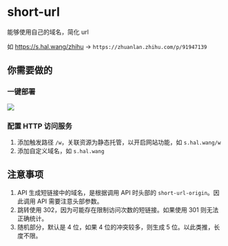 # short-url

能够使用自己的域名，简化 url

如 <https://s.hal.wang/zhihu> -> `https://zhuanlan.zhihu.com/p/91947139`

## 你需要做的

### 一键部署

[![](https://main.qcloudimg.com/raw/95b6b680ef97026ae10809dbd6516117.svg)](https://console.cloud.tencent.com/tcb/env/index?action=CreateAndDeployCloudBaseProject&appUrl=https%3A%2F%2Fgithub.com%2Fhal-wang%2Fcloudbase-access&workDir=demo%2Fshort-url&branch=main)

### 配置 HTTP 访问服务

1. 添加触发路径 `/w`，关联资源为静态托管，以开启网站功能，如 `s.hal.wang/w`
2. 添加自定义域名，如 `s.hal.wang`

## 注意事项

1. API 生成短链接中的域名，是根据调用 API 时头部的 `short-url-origin`。因此调用 API 需要注意头部参数。
2. 跳转使用 302，因为可能存在限制访问次数的短链接。如果使用 301 则无法正确统计。
3. 随机部分，默认是 4 位，如果 4 位的冲突较多，则生成 5 位。以此类推，长度不限。
